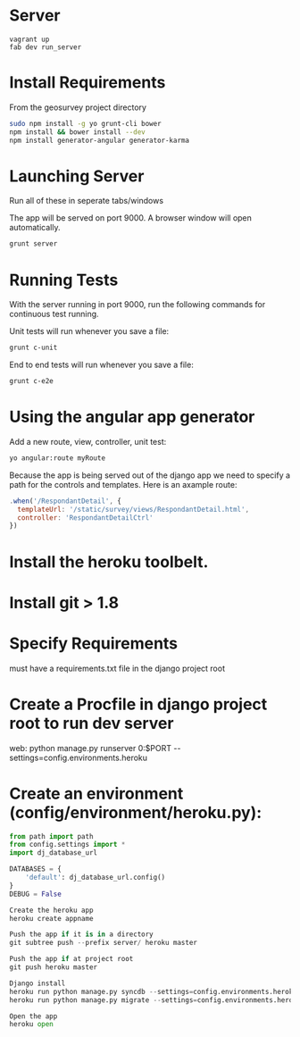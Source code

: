 # Server
```base
vagrant up
fab dev run_server
```

# Install Requirements
From the geosurvey project directory
```bash
sudo npm install -g yo grunt-cli bower
npm install && bower install --dev
npm install generator-angular generator-karma
```

# Launching Server
Run all of these in seperate tabs/windows

The app will be served on port 9000.  A browser window will open automatically.
```bash
grunt server
```
# Running Tests

With the server running in port 9000, run the following commands for continuous test running.

Unit tests will run whenever you save a file:

```bash
grunt c-unit
```

End to end tests will run whenever you save a file:


```bash
grunt c-e2e
```


# Using the angular app generator

Add a new route, view, controller, unit test:
```bash
yo angular:route myRoute
```

Because the app is being served out of the django app we need to specify a path for the controls and templates.  Here is an axample route:

```javascript
.when('/RespondantDetail', {
  templateUrl: '/static/survey/views/RespondantDetail.html',
  controller: 'RespondantDetailCtrl'
})
```

# Install the heroku toolbelt.
# Install git > 1.8

# Specify Requirements
must have a requirements.txt file in the django project root

# Create a Procfile in django project root to run dev server
web: python manage.py runserver 0:$PORT --settings=config.environments.heroku

# Create an environment (config/environment/heroku.py):
```python
from path import path
from config.settings import *
import dj_database_url

DATABASES = {
    'default': dj_database_url.config()  
}
DEBUG = False

Create the heroku app
heroku create appname

Push the app if it is in a directory
git subtree push --prefix server/ heroku master

Push the app if at project root
git push heroku master

Django install
heroku run python manage.py syncdb --settings=config.environments.heroku
heroku run python manage.py migrate --settings=config.environments.heroku

Open the app
heroku open
```